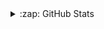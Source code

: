 
<details>
  <summary>:zap: GitHub Stats</summary>
  
  <div align="center">
    <a href="https://github.com/Vianna07">
      <img height="160em" src="https://github-readme-stats.vercel.app/api?username=Vianna07&show_icons=true&theme=transparent&include_all_commits=true&count_private=true"/>
      <img height="160em" src="https://github-readme-stats.vercel.app/api/top-langs/?username=Vianna07&show_icons=true&theme=transparent&layout=compact&include_private=true&count_private=true"/>
  </div>
      
</details>

